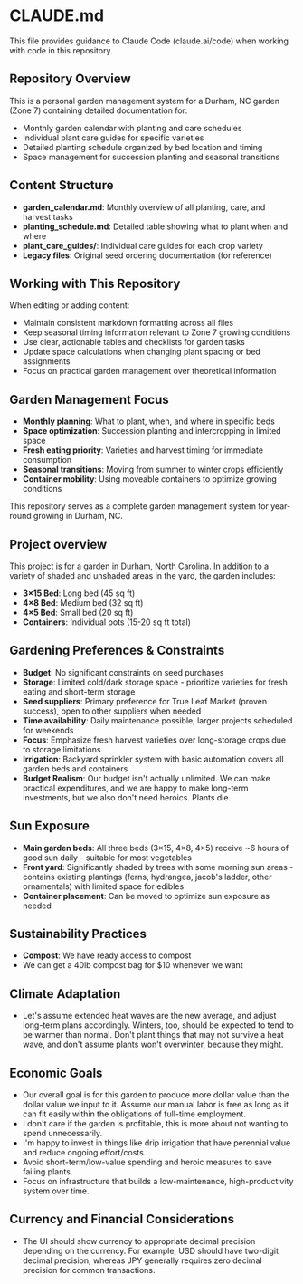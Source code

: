 # CLAUDE.md

This file provides guidance to Claude Code (claude.ai/code) when working with code in this repository.

## Repository Overview

This is a personal garden management system for a Durham, NC garden (Zone 7) containing detailed documentation for:
- Monthly garden calendar with planting and care schedules
- Individual plant care guides for specific varieties
- Detailed planting schedule organized by bed location and timing
- Space management for succession planting and seasonal transitions

## Content Structure

- **garden_calendar.md**: Monthly overview of all planting, care, and harvest tasks
- **planting_schedule.md**: Detailed table showing what to plant when and where
- **plant_care_guides/**: Individual care guides for each crop variety
- **Legacy files**: Original seed ordering documentation (for reference)

## Working with This Repository

When editing or adding content:
- Maintain consistent markdown formatting across all files
- Keep seasonal timing information relevant to Zone 7 growing conditions
- Use clear, actionable tables and checklists for garden tasks
- Update space calculations when changing plant spacing or bed assignments
- Focus on practical garden management over theoretical information

## Garden Management Focus

- **Monthly planning**: What to plant, when, and where in specific beds
- **Space optimization**: Succession planting and intercropping in limited space
- **Fresh eating priority**: Varieties and harvest timing for immediate consumption
- **Seasonal transitions**: Moving from summer to winter crops efficiently
- **Container mobility**: Using moveable containers to optimize growing conditions

This repository serves as a complete garden management system for year-round growing in Durham, NC.

## Project overview

This project is for a garden in Durham, North Carolina. In addition to a variety of shaded and unshaded areas in the yard, the garden includes:

- **3×15 Bed**: Long bed (45 sq ft)
- **4×8 Bed**: Medium bed (32 sq ft)
- **4×5 Bed**: Small bed (20 sq ft)
- **Containers**: Individual pots (15-20 sq ft total)

## Gardening Preferences & Constraints

- **Budget**: No significant constraints on seed purchases
- **Storage**: Limited cold/dark storage space - prioritize varieties for fresh eating and short-term storage
- **Seed suppliers**: Primary preference for True Leaf Market (proven success), open to other suppliers when needed
- **Time availability**: Daily maintenance possible, larger projects scheduled for weekends
- **Focus**: Emphasize fresh harvest varieties over long-storage crops due to storage limitations
- **Irrigation**: Backyard sprinkler system with basic automation covers all garden beds and containers
- **Budget Realism**: Our budget isn't actually unlimited. We can make practical expenditures, and we are happy to make long-term investments, but we also don't need heroics. Plants die.

## Sun Exposure

- **Main garden beds**: All three beds (3×15, 4×8, 4×5) receive ~6 hours of good sun daily - suitable for most vegetables
- **Front yard**: Significantly shaded by trees with some morning sun areas - contains existing plantings (ferns, hydrangea, jacob's ladder, other ornamentals) with limited space for edibles
- **Container placement**: Can be moved to optimize sun exposure as needed

## Sustainability Practices

- **Compost**: We have ready access to compost
- We can get a 40lb compost bag for $10 whenever we want

## Climate Adaptation

- Let's assume extended heat waves are the new average, and adjust long-term plans accordingly. Winters, too, should be expected to tend to be warmer than normal. Don't plant things that may not survive a heat wave, and don't assume plants won't overwinter, because they might.

## Economic Goals

- Our overall goal is for this garden to produce more dollar value than the dollar value we input to it. Assume our manual labor is free as long as it can fit easily within the obligations of full-time employment. 
- I don't care if the garden is profitable, this is more about not wanting to spend unnecessarily.
- I'm happy to invest in things like drip irrigation that have perennial value and reduce ongoing effort/costs.
- Avoid short-term/low-value spending and heroic measures to save failing plants.
- Focus on infrastructure that builds a low-maintenance, high-productivity system over time.

## Currency and Financial Considerations

- The UI should show currency to appropriate decimal precision depending on the currency. For example, USD should have two-digit decimal precision, whereas JPY generally requires zero decimal precision for common transactions.